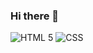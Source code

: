 ### Hi there 👋


![HTML 5](https://user-images.githubusercontent.com/88853370/185797957-146d62ed-7ae9-4e37-9a6b-008fde39d3ce.svg)
![CSS](https://user-images.githubusercontent.com/88853370/185798035-b4450449-4f11-414c-8bc5-0ca9b22849d8.svg)



<!--
**Papuss42/Papuss42** is a ✨ _special_ ✨ repository because its `README.md` (this file) appears on your GitHub profile.

Here are some ideas to get you started:

- 🔭 I’m currently working on ...
- 🌱 I’m currently learning ...
- 👯 I’m looking to collaborate on ...
- 🤔 I’m looking for help with ...
- 💬 Ask me about ...
- 📫 How to reach me: ...
- 😄 Pronouns: ...
- ⚡ Fun fact: ...
-->
